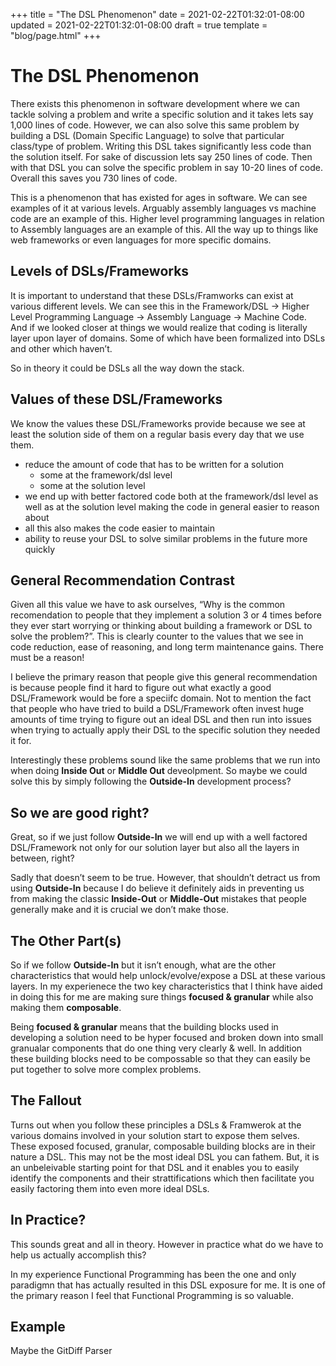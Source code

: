 +++
title = "The DSL Phenomenon"
date = 2021-02-22T01:32:01-08:00
updated = 2021-02-22T01:32:01-08:00
draft = true
template = "blog/page.html"
+++

# The DSL Phenomenon

There exists this phenomenon in software development where we can tackle solving a problem and write a specific solution and it takes lets say 1,000 lines of code. However, we can also solve this same problem by building a DSL (Domain Specific Language) to solve that particular class/type of problem. Writing this DSL takes significantly less code than the solution itself. For sake of discussion lets say 250 lines of code. Then with that DSL you can solve the specific problem in say 10-20 lines of code. Overall this saves you 730 lines of code.

This is a phenomenon that has existed for ages in software. We can see examples of it at various levels. Arguably assembly languages vs machine code are an example of this. Higher level programming languages in relation to Assembly languages are an example of this. All the way up to things like web frameworks or even languages for more specific domains.

## Levels of DSLs/Frameworks

It is important to understand that these DSLs/Framworks can exist at various different levels. We can see this in the Framework/DSL -> Higher Level Programming Language -> Assembly Language -> Machine Code. And if we looked closer at things we would realize that coding is literally layer upon layer of domains. Some of which have been formalized into DSLs and other which haven’t.

So in theory it could be DSLs all the way down the stack.

## Values of these DSL/Frameworks

We know the values these DSL/Frameworks provide because we see at least the solution side of them on a regular basis every day that we use them.

- reduce the amount of code that has to be written for a solution
	- some at the framework/dsl level
	- some at the solution level
- we end up with better factored code both at the framework/dsl level as well as at the solution level making the code in general easier to reason about
- all this also makes the code easier to maintain
- ability to reuse your DSL to solve similar problems in the future more quickly

## General Recommendation Contrast

Given all this value we have to ask ourselves, “Why is the common recomendation to people that they implement a solution 3 or 4 times before they ever start worrying or thinking about building a framework or DSL to solve the problem?”.  This is clearly counter to the values that we see in code reduction, ease of reasoning, and long term maintenance gains. There must be a reason!

I believe the primary reason that people give this general recommendation is because people find it hard to figure out what exactly a good DSL/Framework would be fore a speciifc domain. Not to mention the fact that people who have tried to build a DSL/Framework often invest huge amounts of time trying to figure out an ideal DSL and then run into issues when trying to actually apply their DSL to the specific solution they needed it for.

Interestingly these problems sound like the same problems that we run into when doing **Inside Out** or **Middle Out** deveolpment. So maybe we could solve this by simply following the **Outside-In** development process?

## So we are good right?

Great, so if we just follow **Outside-In** we will end up with a well factored DSL/Framework not only for our solution layer but also all the layers in between, right?

Sadly that doesn’t seem to be true. However, that shouldn’t detract us from using **Outside-In** because I do believe it definitely aids in preventing us from making the classic **Inside-Out** or **Middle-Out** mistakes that people generally make and it is crucial we don’t make those.

## The Other Part(s)

So if we follow **Outside-In** but it isn’t enough, what are the other characteristics that would help unlock/evolve/expose a DSL at these various layers. In my experienece the two key characteristics that I think have aided in doing this for me are making sure things **focused & granular** while also making them **composable**.

Being **focused & granular** means that the building blocks used in developing a solution need to be hyper focused and broken down into small granualar components that do one thing very clearly & well. In addition these building blocks need to be compossable so that they can easily be put together to solve more complex problems.

## The Fallout

Turns out when you follow these principles a DSLs & Framwerok at the various domains involved in your solution start to expose them selves. These exposed focused, granular, composable building blocks are in their nature a DSL. This may not be the most ideal DSL you can fathem. But, it is an unbeleivable starting point for that DSL and it enables you to easily identify the components and their strattifications which then facilitate you easily factoring them into even more ideal DSLs.

## In Practice?

This sounds great and all in theory. However in practice what do we have to help us actually accomplish this?

In my experience Functional Programming has been the one and only paradigmn that has actually resulted in this DSL exposure for me. It is one of the primary reason I feel that Functional Programming is so valuable.

## Example

Maybe the GitDiff Parser

